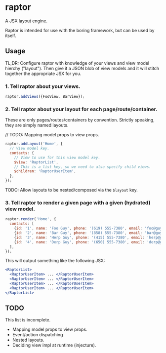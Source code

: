 # raptor
A JSX layout engine.

Raptor is intended for use with the boring framework, but can be used by itself.

## Usage

TL;DR: Configure raptor with knowledge of your views and view model hierchy
("layout"). Then give it a JSON blob of view models and it will stitch together
the appropriate JSX for you.

### 1. Tell raptor about your views.

```js
raptor.addViews({FooView, BarView});
```

### 2. Tell raptor about your layout for each page/route/container.

These are only pages/routes/containers by convention. Strictly speaking, they
are simply named layouts.

// TODO: Mapping model props to view props.

```js
raptor.addLayout('Home', {
  // View model key.
  contacts: {
    // View to use for this view model key.
    $view: 'RaptorList',
    // This is a list key, so we need to also specify child views.
    $children: 'RaptorUserItem',
  },
});
```

TODO: Allow layouts to be nested/composed via the `$layout` key.

### 3. Tell raptor to render a given page with a given (hydrated) view model.

```js
raptor.render('Home', {
  contacts: [
    {id: '1', name: 'Foo Guy', phone: '(619) 555-7380', email: 'foo@guy.com'},
    {id: '2', name: 'Bar Guy', phone: '(858) 555-7380', email: 'bar@guy.com'},
    {id: '3', name: 'Herp Guy', phone: '(415) 555-7380', email: 'herp@guy.com'},
    {id: '4', name: 'Derp Guy', phone: '(650) 555-7380', email: 'derp@guy.com'},
  ],
});
```

This will output something like the following JSX:

```jsx
<RaptorList>
  <RaptorUserItem> ... </RaptorUserItem>
  <RaptorUserItem> ... </RaptorUserItem>
  <RaptorUserItem> ... </RaptorUserItem>
  <RaptorUserItem> ... </RaptorUserItem>
</RaptorList>
```

## TODO

This list is incomplete.

* Mapping model props to view props.
* Event/action dispatching
* Nested layouts.
* Deciding view impl at runtime (injecture).
